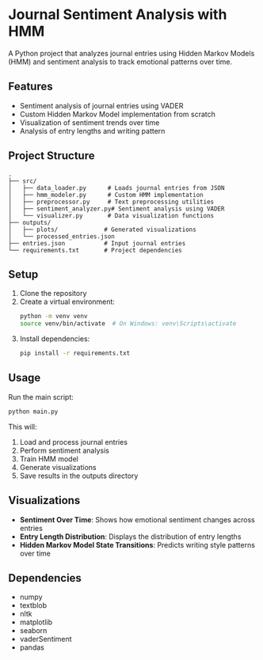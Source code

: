 # Journal Sentiment Analysis with HMM

A Python project that analyzes journal entries using Hidden Markov Models (HMM) and sentiment analysis to track emotional patterns over time.

## Features

- Sentiment analysis of journal entries using VADER
- Custom Hidden Markov Model implementation from scratch
- Visualization of sentiment trends over time
- Analysis of entry lengths and writing pattern

## Project Structure

```
.
├── src/
│   ├── data_loader.py      # Loads journal entries from JSON
│   ├── hmm_modeler.py      # Custom HMM implementation
│   ├── preprocessor.py     # Text preprocessing utilities
│   ├── sentiment_analyzer.py# Sentiment analysis using VADER
│   └── visualizer.py       # Data visualization functions
├── outputs/
│   ├── plots/             # Generated visualizations
│   └── processed_entries.json
├── entries.json           # Input journal entries
└── requirements.txt       # Project dependencies
```

## Setup

1. Clone the repository
2. Create a virtual environment:
   ```bash
   python -m venv venv
   source venv/bin/activate  # On Windows: venv\Scripts\activate
   ```
3. Install dependencies:
   ```bash
   pip install -r requirements.txt
   ```

## Usage

Run the main script:
```bash
python main.py
```

This will:
1. Load and process journal entries
2. Perform sentiment analysis
3. Train HMM model
4. Generate visualizations
5. Save results in the outputs directory

## Visualizations

- **Sentiment Over Time**: Shows how emotional sentiment changes across entries
- **Entry Length Distribution**: Displays the distribution of entry lengths
- **Hidden Markov Model State Transitions**: Predicts writing style patterns over time 

## Dependencies

- numpy
- textblob
- nltk
- matplotlib
- seaborn
- vaderSentiment
- pandas 
